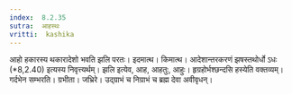 ```yaml
---
index:  8.2.35
sutra:  आहस्थः
vritti:  kashika 
---
```


आहो हकारस्य थकारादेशो भवति झलि परतः। इदमात्थ। किमात्थ। आदेशान्तरकरणं झषस्तथोर्धो ऽधः (*8,2.40) इत्यस्य निवृत्त्यर्थम्। झलि इत्येव, आह, आहतुः, आहुः। हृग्रहोर्भश्छन्दसि हस्येति वक्तव्यम्। गर्दभेन सम्भरति। ग्रभीता। जभ्रिरे। उद्ग्राभं च निग्राभं च ब्रह्म देवा अवीवृधन्।

